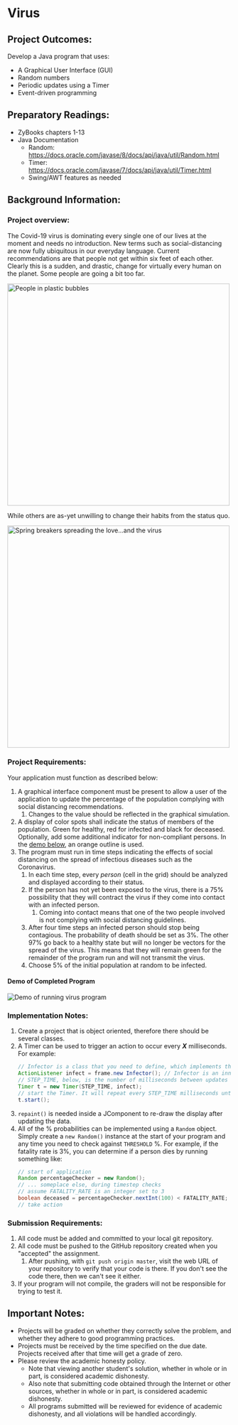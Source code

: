 # Virus

## Project Outcomes:
Develop a Java program that uses:
- A Graphical User Interface (GUI)
- Random numbers
- Periodic updates using a Timer
- Event-driven programming

## Preparatory Readings:
- ZyBooks chapters 1-13
- Java Documentation
	- Random: https://docs.oracle.com/javase/8/docs/api/java/util/Random.html
	- Timer: https://docs.oracle.com/javase/7/docs/api/java/util/Timer.html
	- Swing/AWT features as needed

## Background Information:
### Project overview:
The Covid-19 virus is dominating every single one of our lives at the moment and needs no introduction.
New terms such as social-distancing are now fully ubiquitous in our everyday language.
Current recommendations are that people not get within six feet of each other.
Clearly this is a sudden, and drastic, change for virtually every human on the planet.
Some people are going a bit too far.

<img alt="People in plastic bubbles" src="https://res.cloudinary.com/dm3fdmzec/image/upload/v1585692716/giphy_at3z5n.gif" width=500 />

While others are as-yet unwilling to change their habits from the status quo.

<img alt="Spring breakers spreading the love...and the virus" src="https://res.cloudinary.com/dm3fdmzec/image/upload/v1585692580/85_ftvwcb.jpg" width=500 />

### Project Requirements:
Your application must function as described below:
1. A graphical interface component must be present to allow a user of the application to update the percentage of the population complying with social distancing recommendations.
	1. Changes to the value should be reflected in the graphical simulation.
1. A display of color spots shall indicate the status of members of the population.
Green for healthy, red for infected and black for deceased.
Optionally, add some additional indicator for non-compliant persons.
In the [demo below](#demo-of-completed-program), an orange outline is used.
1. The program must run in time steps indicating the effects of social distancing on the spread of infectious diseases such as the Coronavirus.
	1. In each time step, every _person_ (cell in the grid) should be analyzed and displayed according to their status.
	1. If the person has not yet been exposed to the virus, there is a 75% possibility that they will contract the virus if they come into contact with an infected person.
		1. Coming into contact means that one of the two people involved is not complying with social distancing guidelines.
	1. After four time steps an infected person should stop being contagious. The probability of death should be set as 3%. The other 97% go back to a healthy state but will no longer be vectors for the spread of the virus. This means that they will remain green for the remainder of the program run and will not transmit the virus.
	1. Choose 5% of the initial population at random to be infected.


#### Demo of Completed Program
![Demo of running virus program](https://res.cloudinary.com/dm3fdmzec/image/upload/v1585693265/virus-demo_qembfd.gif)

### Implementation Notes:
1. Create a project that is object oriented, therefore there should be several classes.
1. A Timer can be used to trigger an action to occur every _**X**_ milliseconds. For example:
	```java
	// Infector is a class that you need to define, which implements the ActionListener interface
	ActionListener infect = frame.new Infector(); // Infector is an inner class of the `frame` object
	// STEP_TIME, below, is the number of milliseconds between updates
	Timer t = new Timer(STEP_TIME, infect);
	// start the Timer. It will repeat every STEP_TIME milliseconds until stopped 
	t.start();
	```
1. `repaint()` is needed inside a JComponent to re-draw the display after updating the data.
1. All of the % probabilities can be implemented using a `Random` object. Simply create a `new Random()` instance at the start of your program and any time you need to check against `THRESHOLD` %. For example, if the fatality rate is 3%, you can determine if a person dies by running something like:
	```java
	// start of application
	Random percentageChecker = new Random();
	// ... someplace else, during timestep checks
	// assume FATALITY_RATE is an integer set to 3
	boolean deceased = percentageChecker.nextInt(100) < FATALITY_RATE;
	// take action
	```

### Submission Requirements:
1. All code must be added and committed to your local git repository.
1. All code must be pushed to the GitHub repository created when you "accepted" the assignment.
	1. After pushing, with `git push origin master`, visit the web URL of your repository to verify that your code is there.
	If you don't see the code there, then we can't see it either.
1. If your program will not compile, the graders will not be responsible for trying to test it.

## Important Notes:
* Projects will be graded on whether they correctly solve the problem, and whether they adhere to good programming practices.
* Projects must be received by the time specified on the due date. Projects received after that time will get a grade of zero.
* Please review the academic honesty policy.
	* Note that viewing another student's solution, whether in whole or in part, is considered academic dishonesty.
	* Also note that submitting code obtained through the Internet or other sources, whether in whole or in part, is considered academic dishonesty.
	* All programs submitted will be reviewed for evidence of academic dishonesty, and all violations will be handled accordingly.